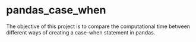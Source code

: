 # pandas_case_when
The objective of this project is to compare the computational time between different ways of creating a case-when statement in pandas. 

